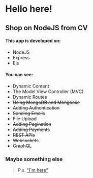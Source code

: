 # Hello here!
## Shop on NodeJS from CV

#### This app is developed on:
  - NodeJS
  - Express
  - Ejs
#### You can see:

* Dynamic Content
* The Model View Controller (MVC)
* Dynamic Routes
* ~~Using MongoDB and Mongoose~~   
* ~~Adding Authentication~~
* ~~Sending Emails~~
* ~~File Upload~~
* ~~Adding Pagination~~
* ~~Adding Payments~~
* ~~REST APIs~~
* ~~Websockets~~
* ~~GraphQL~~
### Maybe something else

> P.s.  ["I`m here"](https://www.linkedin.com/in/mikhailkarnou)